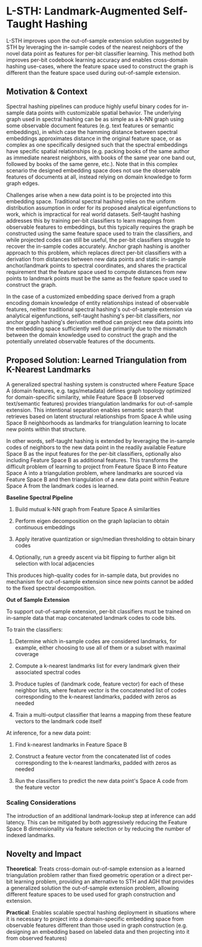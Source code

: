 # L-STH: Landmark-Augmented Self-Taught Hashing

L-STH improves upon the out-of-sample extension solution suggested by STH by leveraging the in-sample codes of the
nearest neighbors of the novel data point as features for per-bit classifier learning. This method both improves per-bit
codebook learning accuracy and enables cross-domain hashing use-cases, where the feature space used to construct the
graph is different than the feature space used during out-of-sample extension.

## Motivation & Context

Spectral hashing pipelines can produce highly useful binary codes for in-sample data points with customizable spatial
behavior. The underlying graph used in spectral hashing can be as simple as a k-NN graph using some observable document
features (e.g. text features or semantic embeddings), in which case the hamming distance between spectral embeddings
approximates distance in the original feature space, or as complex as one specifically designed such that the spectral
embeddings have specific spatial relationships (e.g. packing books of the same author as immediate nearest neighbors,
with books of the same year one band out, followed by books of the same genre, etc.). Note that in this complex scenario
the designed embedding space does not use the observable features of documents at all, instead relying on domain
knowledge to form graph edges.

Challenges arise when a new data point is to be projected into this embedding space. Traditional spectral hashing relies
on the uniform distribution assumption in order for its proposed analytical eigenfunctions to work, which is impractical
for real world datasets. Self-taught hashing addresses this by training per-bit classifiers to learn mappings from
observable features to embeddings, but this typically requires the graph be constructed using the same feature space
used to train the classifiers, and while projected codes can still be useful, the per-bit classifiers struggle to
recover the in-sample codes accurately. Anchor graph hashing is another approach to this problem, which replaces direct
per-bit classifiers with a derivation from distances between new data points and static in-sample anchor/landmark points
to spectral coordinates, and shares the practical requirement that the feature space used to compute distances from new
points to landmark points must be the same as the feature space used to construct the graph.

In the case of a customized embedding space derived from a graph encoding domain knowledge of entity relationships
instead of observable features, neither traditional spectral hashing's out-of-sample extension via analytical
eigenfunctions, self-taught hashing's per-bit classifiers, nor anchor graph hashing's derivation method can project new
data points into the embedding space sufficiently well due primarily due to the mismatch between the domain knowledge
used to construct the graph and the potentially unrelated observable features of the documents.

## Proposed Solution: Learned Triangulation from K-Nearest Landmarks

A generalized spectral hashing system is constructed where Feature Space A (domain features, e.g. tags/metadata) defines
graph topology optimized for domain-specific similarity, while Feature Space B (observed text/semantic features)
provides triangulation landmarks for out-of-sample extension. This intentional separation enables semantic search that
retrieves based on latent structural relationships from Space A while using Space B neighborhoods as landmarks for
triangulation learning to locate new points within that structure.

In other words, self-taught hashing is extended by leveraging the in-sample codes of neighbors to the new data point in
the readily available Feature Space B as the input features for the per-bit classifiers, optionally also including
Feature Space B as additional features. This transforms the difficult problem of learning to project from Feature Space
B into Feature Space A into a triangulation problem, where landmarks are sourced via Feature Space B and then
triangulation of a new data point within Feature Space A from the landmark codes is learned.

**Baseline Spectral Pipeline**

1. Build mutual k-NN graph from Feature Space A similarities

2. Perform eigen decomposition on the graph laplacian to obtain continuous embeddings

3. Apply iterative quantization or sign/median thresholding to obtain binary codes

4. Optionally, run a greedy ascent via bit flipping to further align bit selection with local adjacencies

This produces high-quality codes for in-sample data, but provides no mechanism for out-of-sample extension since new
points cannot be added to the fixed spectral decomposition.

**Out of Sample Extension**

To support out-of-sample extension, per-bit classifiers must be trained on in-sample data that map concatenated landmark
codes to code bits.

To train the classifiers:

1. Determine which in-sample codes are considered landmarks, for example, either choosing to use all of them or a subset
   with maximal coverage

2. Compute a k-nearest landmarks list for every landmark given their associated spectral codes

3. Produce tuples of (landmark code, feature vector) for each of these neighbor lists, where feature vector is the
   concatenated list of codes corresponding to the k-nearest landmarks, padded with zeros as needed

4. Train a multi-output classifier that learns a mapping from these feature vectors to the landmark code itself

At inference, for a new data point:

1. Find k-nearest landmarks in Feature Space B

2. Construct a feature vector from the concatenated list of codes corresponding to the k-nearest landmarks, padded with
   zeros as needed

3. Run the classifiers to predict the new data point's Space A code from the feature vector

### Scaling Considerations

The introduction of an additional landmark-lookup step at inference can add latency. This can be mitigated by both
aggressively reducing the Feature Space B dimensionality via feature selection or by reducing the number of indexed
landmarks.

## Novelty and Impact

**Theoretical**: Treats cross-domain out-of-sample extension as a learned triangulation problem rather than fixed
geometric operation or a direct per-bit learning problem, providing an alternative to STH and AGH that provides a
generalized solution the out-of-sample extension problem, allowing different feature spaces to be used used for graph
construction and extension.

**Practical**: Enables scalable spectral hashing deployment in situations where it is necessary to project into a
domain-specific embedding space from observable features different than those used in graph construction (e.g. designing
an embedding based on labeled data and then projecting into it from observed features)
